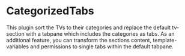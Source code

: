 # CategorizedTabs
This plugin sort the TVs to their categories and replace the default tv-section with a tabpane which includes the categories as tabs. As an additional feature, you can transform the sections content, template-variables and permissions to single tabs within the default tabpane.
